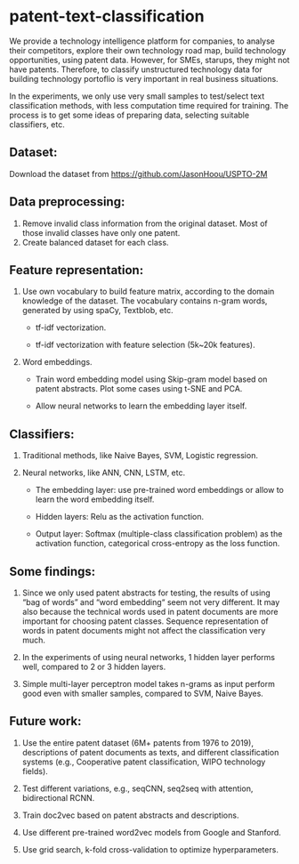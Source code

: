 # patent-text-classification

We provide a technology intelligence platform for companies, to analyse their competitors, explore their own technology road map, build technology opportunities, using patent data. However, for SMEs, starups, they might not have patents. Therefore, to classify unstructured technology data for building technology portoflio is very important in real business situations.

In the experiments, we only use very small samples to test/select text classification methods, with less computation time required for training. The process is to get some ideas of preparing data, selecting suitable classifiers, etc.

## Dataset:

Download the dataset from https://github.com/JasonHoou/USPTO-2M

## Data preprocessing: 

1. Remove invalid class information from the original dataset. Most of those invalid classes have only one patent.
2. Create balanced dataset for each class. 


## Feature representation:

1. Use own vocabulary to build feature matrix, according to the domain knowledge of the dataset. The vocabulary contains n-gram words, generated by using spaCy, Textblob, etc.

    - tf-idf vectorization.
    
    - tf-idf vectorization with feature selection (5k~20k features).
    
2. Word embeddings. 
    
    - Train word embedding model using Skip-gram model based on patent abstracts. Plot some cases using t-SNE and PCA.
    
    - Allow neural networks to learn the embedding layer itself.

## Classifiers:

1. Traditional methods, like Naive Bayes, SVM, Logistic regression.

2. Neural networks, like ANN, CNN, LSTM, etc. 
    - The embedding layer: use pre-trained word embeddings or allow to learn the word embedding itself.
    
    - Hidden layers: Relu as the activation function.
    
    - Output layer: Softmax (multiple-class classification problem) as the activation function, categorical cross-entropy as the loss function.

## Some findings:

1. Since we only used patent abstracts for testing, the results of using “bag of words” and “word embedding“ seem not very different. It may also because the technical words used in patent documents are more important for choosing patent classes. Sequence representation of words in patent documents might not affect the classification very much.

2. In the experiments of using neural networks, 1 hidden layer performs well, compared to 2 or 3 hidden layers.

3. Simple multi-layer perceptron model takes n-grams as input perform good even with smaller samples, compared to SVM, Naive Bayes.

## Future work:

1. Use the entire patent dataset (6M+ patents from 1976 to 2019), descriptions of patent documents as texts, and different classification systems (e.g., Cooperative patent classification, WIPO technology fields).

2. Test different variations, e.g., seqCNN, seq2seq with attention, bidirectional RCNN.

3. Train doc2vec based on patent abstracts and descriptions.

4. Use different pre-trained word2vec models from Google and Stanford.

5. Use grid search, k-fold cross-validation to optimize hyperparameters.

